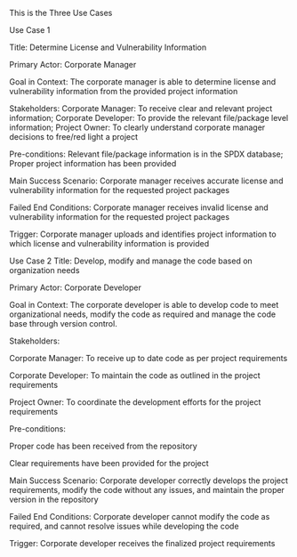 This is the Three Use Cases


Use Case 1

Title: Determine License and Vulnerability Information

Primary Actor: Corporate Manager

Goal in Context: The corporate manager is able to determine license and vulnerability information from the provided project information

Stakeholders:
  Corporate Manager: To receive clear and relevant project information;
  Corporate Developer: To provide the relevant file/package level information;
  Project Owner: To clearly understand corporate manager decisions to free/red light a project

Pre-conditions:
  Relevant file/package information is in the SPDX database;
  Proper project information has been provided

Main Success Scenario: Corporate manager receives accurate license and vulnerability information for the requested project packages

Failed End Conditions: Corporate manager receives invalid license and vulnerability information for the requested project packages

Trigger: Corporate manager uploads and identifies project information to which license and vulnerability information is provided

Use Case 2
Title: Develop, modify and manage the code based on organization needs

Primary Actor: Corporate Developer

Goal in Context: The corporate developer is able to develop code to meet organizational needs, modify the code as required and manage the code base through version control.

Stakeholders: 

Corporate Manager: To receive up to date code as per project requirements

Corporate Developer: To maintain the code as outlined in the project requirements

Project Owner: To coordinate the development efforts for the project requirements

Pre-conditions: 

Proper code has been received from the repository

Clear requirements have been provided for the project

Main Success Scenario: Corporate developer correctly develops the project requirements, modify the code without any issues, and maintain the proper version in the repository 

Failed End Conditions: Corporate developer cannot modify the code as required, and cannot resolve issues while developing the code

Trigger: Corporate developer receives the finalized project requirements
